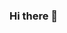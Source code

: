 ### Hi there 👋

<!--
**adriinocencio/AdriInocencio** is a ✨ _special_ ✨ repository because its `README.md` (this file) appears on your GitHub profile.

Here are some ideas to get you started:

- 🔭 I’m currently working on my mother's small business
- 🌱 I’m currently learning how to use GitHub
- 👯 I’m looking to collaborate on ...
- 🤔 I’m looking for help with ...
- 💬 Ask me about anything about graphic design and I'm (almost) sure I'll be able to answer you!
- 📫 How to reach me: by my Instagram @adriinocencio
- 😄 Pronouns: ...
- ⚡ Fun fact: I LOVE fluffy cows <3
-->
